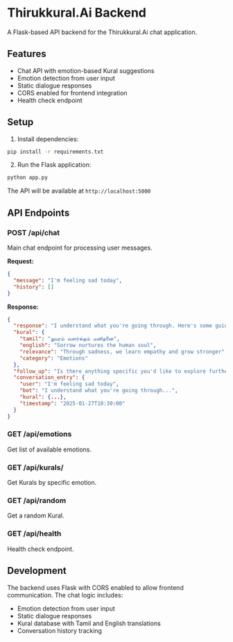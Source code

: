 # Thirukkural.Ai Backend

A Flask-based API backend for the Thirukkural.Ai chat application.

## Features

- Chat API with emotion-based Kural suggestions
- Emotion detection from user input
- Static dialogue responses
- CORS enabled for frontend integration
- Health check endpoint

## Setup

1. Install dependencies:
```bash
pip install -r requirements.txt
```

2. Run the Flask application:
```bash
python app.py
```

The API will be available at `http://localhost:5000`

## API Endpoints

### POST /api/chat
Main chat endpoint for processing user messages.

**Request:**
```json
{
  "message": "I'm feeling sad today",
  "history": []
}
```

**Response:**
```json
{
  "response": "I understand what you're going through. Here's some guidance from ancient wisdom.",
  "kural": {
    "tamil": "துயரம் வளர்க்கும் மனிதனை",
    "english": "Sorrow nurtures the human soul",
    "relevance": "Through sadness, we learn empathy and grow stronger",
    "category": "Emotions"
  },
  "follow_up": "Is there anything specific you'd like to explore further?",
  "conversation_entry": {
    "user": "I'm feeling sad today",
    "bot": "I understand what you're going through...",
    "kural": {...},
    "timestamp": "2025-01-27T10:30:00"
  }
}
```

### GET /api/emotions
Get list of available emotions.

### GET /api/kurals/<emotion>
Get Kurals by specific emotion.

### GET /api/random
Get a random Kural.

### GET /api/health
Health check endpoint.

## Development

The backend uses Flask with CORS enabled to allow frontend communication. The chat logic includes:

- Emotion detection from user input
- Static dialogue responses
- Kural database with Tamil and English translations
- Conversation history tracking
